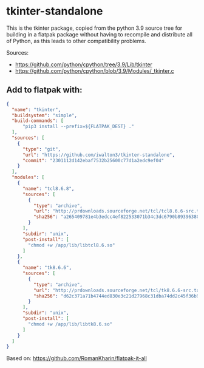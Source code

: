 # tkinter-standalone

This is the tkinter package, copied from the python 3.9 source tree for building
in a flatpak package without having to recompile and distribute all of Python, as
this leads to other compatibility problems.

Sources:
 - https://github.com/python/cpython/tree/3.9/Lib/tkinter
 - https://github.com/python/cpython/blob/3.9/Modules/_tkinter.c

## Add to flatpak with:

```json
{
  "name": "tkinter",
  "buildsystem": "simple",
  "build-commands": [
      "pip3 install --prefix=${FLATPAK_DEST} ."
  ],
  "sources": [
    {
      "type": "git",
      "url": "https://github.com/iwalton3/tkinter-standalone",
      "commit": "2301112d142ebaf7532b25600c77d1a2edc9ef04"
    }
  ],
  "modules": [
    {
      "name": "tcl8.6.8",
      "sources": [
        {
          "type": "archive",
          "url": "http://prdownloads.sourceforge.net/tcl/tcl8.6.6-src.tar.gz",
          "sha256": "a265409781e4b3edcc4ef822533071b34c3dc6790b893963809b9fe221befe07"
        }
      ],
      "subdir": "unix",
      "post-install": [
        "chmod +w /app/lib/libtcl8.6.so"
      ]
    },
    {
      "name": "tk8.6.6",
      "sources": [
        {
          "type": "archive",
          "url": "http://prdownloads.sourceforge.net/tcl/tk8.6.6-src.tar.gz",
          "sha256": "d62c371a71b4744ed830e3c21d27968c31dba74dd2c45f36b9b071e6d88eb19d"
        }
      ],
      "subdir": "unix",
      "post-install": [
        "chmod +w /app/lib/libtk8.6.so"
      ]
    }
  ]
}
```

Based on: https://github.com/RomanKharin/flatpak-it-all
